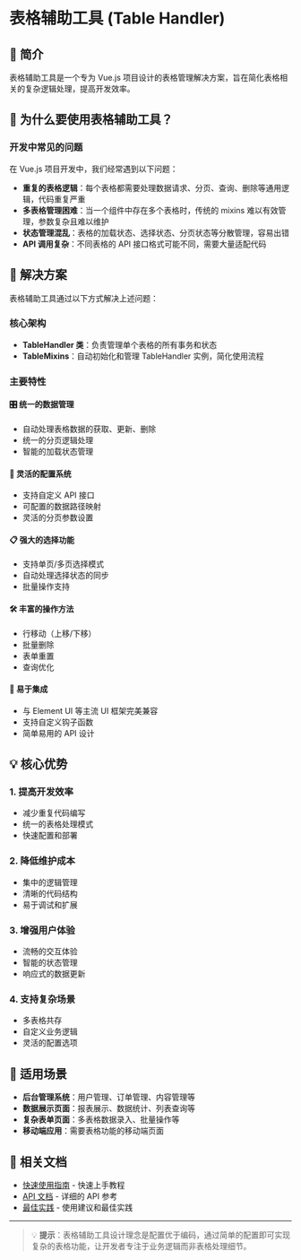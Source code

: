 # 表格辅助工具 (Table Handler)

## 📖 简介

表格辅助工具是一个专为 Vue.js 项目设计的表格管理解决方案，旨在简化表格相关的复杂逻辑处理，提高开发效率。

## 🎯 为什么要使用表格辅助工具？

### 开发中常见的问题

在 Vue.js 项目开发中，我们经常遇到以下问题：
- **重复的表格逻辑**：每个表格都需要处理数据请求、分页、查询、删除等通用逻辑，代码重复严重
- **多表格管理困难**：当一个组件中存在多个表格时，传统的 mixins 难以有效管理，参数复杂且难以维护
- **状态管理混乱**：表格的加载状态、选择状态、分页状态等分散管理，容易出错
- **API 调用复杂**：不同表格的 API 接口格式可能不同，需要大量适配代码

## 🚀 解决方案

表格辅助工具通过以下方式解决上述问题：

### 核心架构

- **TableHandler 类**：负责管理单个表格的所有事务和状态
- **TableMixins**：自动初始化和管理 TableHandler 实例，简化使用流程

### 主要特性

#### 🎛️ 统一的数据管理
- 自动处理表格数据的获取、更新、删除
- 统一的分页逻辑处理
- 智能的加载状态管理

#### 🔄 灵活的配置系统
- 支持自定义 API 接口
- 可配置的数据路径映射
- 灵活的分页参数设置

#### 📋 强大的选择功能
- 支持单页/多页选择模式
- 自动处理选择状态的同步
- 批量操作支持

#### 🛠️ 丰富的操作方法
- 行移动（上移/下移）
- 批量删除
- 表单重置
- 查询优化

#### 🎨 易于集成
- 与 Element UI 等主流 UI 框架完美兼容
- 支持自定义钩子函数
- 简单易用的 API 设计

## 💡 核心优势

### 1. 提高开发效率
- 减少重复代码编写
- 统一的表格处理模式
- 快速配置和部署

### 2. 降低维护成本
- 集中的逻辑管理
- 清晰的代码结构
- 易于调试和扩展

### 3. 增强用户体验
- 流畅的交互体验
- 智能的状态管理
- 响应式的数据更新

### 4. 支持复杂场景
- 多表格共存
- 自定义业务逻辑
- 灵活的配置选项

## 🎯 适用场景

- **后台管理系统**：用户管理、订单管理、内容管理等
- **数据展示页面**：报表展示、数据统计、列表查询等
- **复杂表单页面**：多表格数据录入、批量操作等
- **移动端应用**：需要表格功能的移动端页面

## 🔗 相关文档

- [快速使用指南](./QuicklyUse.md) - 快速上手教程
- [API 文档](./API.md) - 详细的 API 参考
- [最佳实践](./BestUse.md) - 使用建议和最佳实践

---

> 💡 **提示**：表格辅助工具设计理念是配置优于编码，通过简单的配置即可实现复杂的表格功能，让开发者专注于业务逻辑而非表格处理细节。
